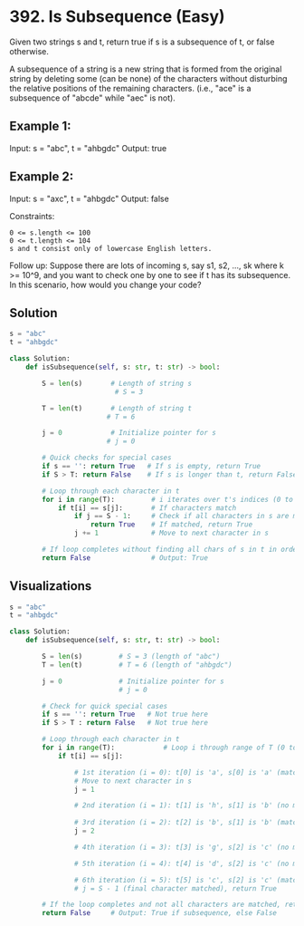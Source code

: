 # 392. Is Subsequence (Easy)

Given two strings s and t, return true if s is a subsequence of t, or false otherwise.

A subsequence of a string is a new string that is formed from the original string by deleting some (can be none) of the characters without disturbing the relative positions of the remaining characters. (i.e., "ace" is a subsequence of "abcde" while "aec" is not).

 

## **Example 1:**

Input: s = "abc", t = "ahbgdc"
Output: true

## **Example 2:**

Input: s = "axc", t = "ahbgdc"
Output: false

 
Constraints:

    0 <= s.length <= 100
    0 <= t.length <= 104
    s and t consist only of lowercase English letters.

 
Follow up: Suppose there are lots of incoming s, say s1, s2, ..., sk where k >= 10^9, and you want to check one by one to see if t has its subsequence. In this scenario, how would you change your code?

## Solution
```python
s = "abc"
t = "ahbgdc"

class Solution:
    def isSubsequence(self, s: str, t: str) -> bool:

        S = len(s)       # Length of string s
                          # S = 3

        T = len(t)       # Length of string t
                        # T = 6

        j = 0            # Initialize pointer for s
                        # j = 0

        # Quick checks for special cases
        if s == '': return True   # If s is empty, return True
        if S > T: return False    # If s is longer than t, return False

        # Loop through each character in t
        for i in range(T):         # i iterates over t's indices (0 to 5)
            if t[i] == s[j]:       # If characters match
                if j == S - 1:     # Check if all characters in s are matched
                    return True    # If matched, return True
                j += 1             # Move to next character in s

        # If loop completes without finding all chars of s in t in order
        return False               # Output: True
```

 ## **Visualizations**
```python
s = "abc"
t = "ahbgdc"

class Solution:
    def isSubsequence(self, s: str, t: str) -> bool:

        S = len(s)         # S = 3 (length of "abc")
        T = len(t)         # T = 6 (length of "ahbgdc")

        j = 0              # Initialize pointer for s
                           # j = 0

        # Check for quick special cases
        if s == '': return True   # Not true here
        if S > T : return False   # Not true here

        # Loop through each character in t
        for i in range(T):            # Loop i through range of T (0 to 5)
            if t[i] == s[j]:          

                # 1st iteration (i = 0): t[0] is 'a', s[0] is 'a' (match)
                # Move to next character in s
                j = 1            

                # 2nd iteration (i = 1): t[1] is 'h', s[1] is 'b' (no match)
                
                # 3rd iteration (i = 2): t[2] is 'b', s[1] is 'b' (match)
                j = 2            

                # 4th iteration (i = 3): t[3] is 'g', s[2] is 'c' (no match)

                # 5th iteration (i = 4): t[4] is 'd', s[2] is 'c' (no match)

                # 6th iteration (i = 5): t[5] is 'c', s[2] is 'c' (match)
                # j = S - 1 (final character matched), return True

        # If the loop completes and not all characters are matched, return False
        return False     # Output: True if subsequence, else False
```